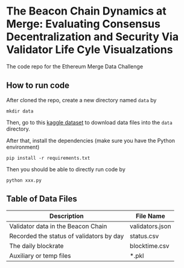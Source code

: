 # The Beacon Chain Dynamics at Merge: Evaluating Consensus Decentralization and Security Via Validator Life Cyle Visualzations

The code repo for the Ethereum Merge Data Challenge

## How to run code

After cloned the repo, create a new directory named `data` by

```shell
mkdir data
```

Then, go to this [kaggle dataset]() to download data files into the `data` directory.

After that, install the dependencies (make sure you have the Python environment)

```shell
pip install -r requirements.txt
```

Then you should be able to directly run code by

```shell
python xxx.py
```

## Table of Data Files

| Description                              | File Name       |
|------------------------------------------|-----------------|
| Validator data in the Beacon Chain       | validators.json |
| Recorded the status of validators by day | status.csv      |
| The daily blockrate                      | blocktime.csv   |
| Auxiliary or temp files                  | *.pkl           |


